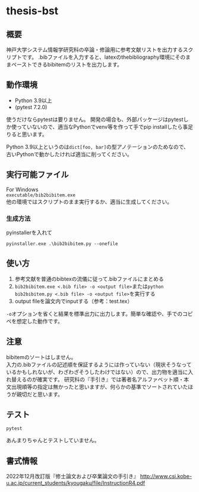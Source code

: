 # thesis-bst

## 概要
神戸大学システム情報学研究科の卒論・修論用に参考文献リストを出力するスクリプトです。
.bibファイルを入力すると、latexのthebibliography環境にそのままペーストできるbibitemのリストを出力します。

## 動作環境
- Python 3.9以上
- (pytest 7.2.0)

使うだけならpytestは要りません。
開発の場合も、外部パッケージはpytestしか使っていないので、適当なPythonでvenv等を作って手でpip installしたら事足りると思います。

Python 3.9以上というのは`dict[foo, bar]`の型アノテーションのためなので、古いPythonで動かしたければ適当に削ってください。

## 実行可能ファイル
For Windows  
`executable/bib2bibitem.exe`  
他の環境ではスクリプトのまま実行するか、適当に生成してください。

### 生成方法
pyinstallerを入れて
```
pyinstaller.exe .\bib2bibitem.py --onefile
```

## 使い方
1. 参考文献を普通のbibtexの流儀に従って.bibファイルにまとめる
2. `bib2bibitem.exe <.bib file> -o <output file>`または`python bib2bibitem.py <.bib file> -o <output file>`を実行する
3. output fileを論文内でinputする（参考：test.tex）

`-o`オプションを省くと結果を標準出力に出力します。簡単な確認や、手でのコピペを想定した動作です。

## 注意
bibitemのソートはしません。  
入力の.bibファイルの記述順を保証するようには作っていない（現状そうなっているかもしれないが、わざわざそうしたわけではない）ので、出力物を適当に入れ替えるのが確実です。
研究科の『手引き』では著者名アルファベット順・本文出現順等の指定は無かったと思いますが、何らかの基準でソートされていたほうが親切だと思います。

## テスト
```
pytest
```
あんまりちゃんとテストしていません。

## 書式情報
2022年12月改訂版『修士論文および卒業論文の手引き』
http://www.csi.kobe-u.ac.jp/current_students/kyougaku/file/InstructionR4.pdf